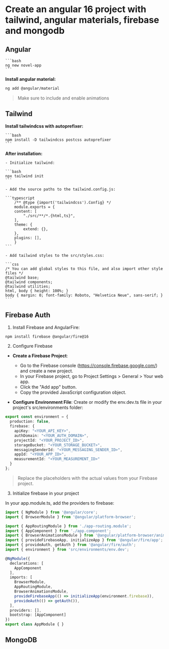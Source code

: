 # Create an angular 16 project with tailwind, angular materials, firebase and mongodb

## Angular
    ```bash
    ng new novel-app
    ```
**Install angular material:**

```bash
ng add @angular/material
```
> Make sure to include and enable animations
## Tailwind
**Install tailwindcss with autoprefixer:**

    ```bash
    npm install -D tailwindcss postcss autoprefixer
    ```
**After installation:**

    - Initialize tailwind:

    ```bash
    npx tailwind init
    ```

    - Add the source paths to the tailwind.config.js:

    ```typescript
        /** @type {import('tailwindcss').Config} */
        module.exports = {
        content: [
            "./src/**/*.{html,ts}",
        ],
        theme: {
            extend: {},
        },
        plugins: [],
        }
    ```

    - Add tailwind styles to the src/styles.css:

    ```css
    /* You can add global styles to this file, and also import other style files */
    @tailwind base;
    @tailwind components;
    @tailwind utilities;
    html, body { height: 100%; }
    body { margin: 0; font-family: Roboto, "Helvetica Neue", sans-serif; }
    ```

## Firebase Auth
1. Install Firebase and AngularFire:

```bash
npm install firebase @angular/fire@16
```

2. Configure Firebase

- **Create a Firebase Project**:
    - Go to the Firebase console (https://console.firebase.google.com/) and create a new project.   
    - In your Firebase project, go to Project Settings > General > Your web app.
    - Click the "Add app" button.
    - Copy the provided JavaScript configuration object.

- **Configure Environment File**:
Create or modify the env.dev.ts file in your project's src/environments folder:

```typescript
export const environment = {
  production: false,
  firebase: {
    apiKey: "<YOUR_API_KEY>",
    authDomain: "<YOUR_AUTH_DOMAIN>",
    projectId: "<YOUR_PROJECT_ID>",
    storageBucket: "<YOUR_STORAGE_BUCKET>",
    messagingSenderId: "<YOUR_MESSAGING_SENDER_ID>",
    appId: "<YOUR_APP_ID>",
    measurementId: "<YOUR_MEASUREMENT_ID>" 
  }
};
```
> Replace the placeholders with the actual values from your Firebase project.
3. Initialize firebase in your project

In your app.module.ts, add the providers to firebase:
```typescript
import { NgModule } from '@angular/core';
import { BrowserModule } from '@angular/platform-browser';

import { AppRoutingModule } from './app-routing.module';
import { AppComponent } from './app.component';
import { BrowserAnimationsModule } from '@angular/platform-browser/animations';
import { provideFirebaseApp, initializeApp } from '@angular/fire/app';
import { provideAuth, getAuth } from '@angular/fire/auth';
import { environment } from 'src/environments/env.dev';

@NgModule({
  declarations: [
    AppComponent
  ],
  imports: [
    BrowserModule,
    AppRoutingModule,
    BrowserAnimationsModule,
    provideFirebaseApp(() => initializeApp(environment.firebase)),
    provideAuth(() => getAuth()),
  ],
  providers: [],
  bootstrap: [AppComponent]
})
export class AppModule { }
```
## MongoDB
